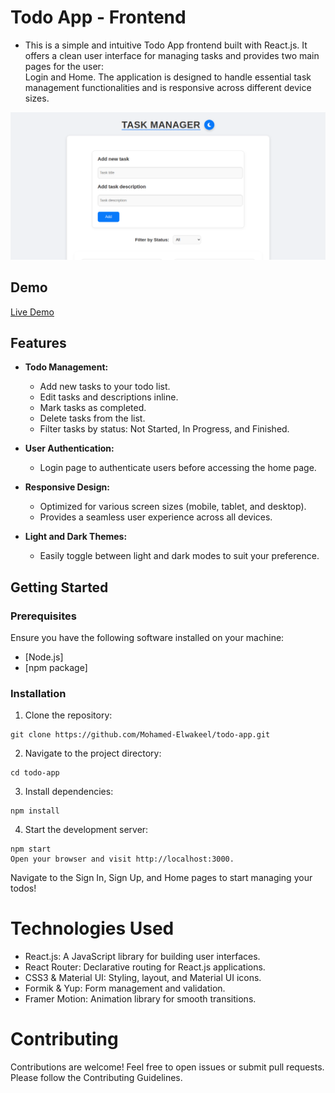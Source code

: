 # Todo App - Frontend

- This is a simple and intuitive Todo App frontend built with React.js. It offers a clean user interface for managing tasks and provides two main pages for the user:     
  Login and Home. The application is designed to handle essential task management functionalities and is responsive across different device sizes.

![Home Page](/src/assets/ToDo-App.png)


## Demo

<a href="https://to-do-demo-project.netlify.app/" target="_blank">Live Demo</a>


## Features

- **Todo Management:**
  - Add new tasks to your todo list.
  - Edit tasks and descriptions inline.
  - Mark tasks as completed.
  - Delete tasks from the list.
  - Filter tasks by status: Not Started, In Progress, and Finished.
 
- **User Authentication:**
  - Login page to authenticate users before accessing the home page.

- **Responsive Design:**
  - Optimized for various screen sizes (mobile, tablet, and desktop).
  - Provides a seamless user experience across all devices.
    
- **Light and Dark Themes:**
  - Easily toggle between light and dark modes to suit your preference. 

## Getting Started

### Prerequisites

Ensure you have the following software installed on your machine:

- [Node.js]
- [npm package]

### Installation

1. Clone the repository:

```
git clone https://github.com/Mohamed-Elwakeel/todo-app.git
```
2. Navigate to the project directory:
   
```   
cd todo-app
```
3. Install dependencies:
```
npm install
```
4. Start the development server:
```
npm start
Open your browser and visit http://localhost:3000.
```
Navigate to the Sign In, Sign Up, and Home pages to start managing your todos!


# Technologies Used

- React.js: A JavaScript library for building user interfaces.
- React Router: Declarative routing for React.js applications.
- CSS3 & Material UI: Styling, layout, and Material UI icons.
- Formik & Yup: Form management and validation.
- Framer Motion: Animation library for smooth transitions.


# Contributing
Contributions are welcome! Feel free to open issues or submit pull requests. Please follow the Contributing Guidelines.
